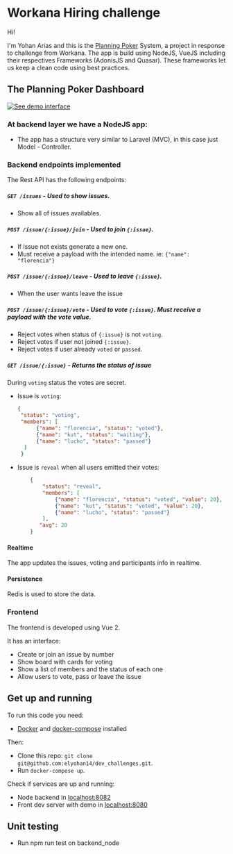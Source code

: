 # Workana Hiring challenge

Hi!

I'm Yohan Arias and this is the [Planning Poker](https://en.wikipedia.org/wiki/Planning_poker) System, a project in response to challenge from Workana.
The app is build using NodeJS, VueJS including their respectives Frameworks (AdonisJS and Quasar).
These frameworks let us keep a clean code using best practices.

## The Planning Poker Dashboard

[![See demo interface](https://user-images.githubusercontent.com/281727/100144788-13509980-2e76-11eb-8ae4-264f94928225.png)](https://codepen.io/emilioastarita/pen/NWRKWwv)

### At backend layer we have a NodeJS app:

- The app has a structure very similar to Laravel (MVC), in this case just Model - Controller.


### Backend endpoints implemented

The Rest API has the following endpoints:

##### `GET /issues` - Used to show issues. 
   - Show all of issues availables.

##### `POST /issue/{:issue}/join` - Used to join `{:issue}`. 
   - If issue not exists generate a new one.
   - Must receive a payload with the intended name. ie: `{"name": "florencia"}`

##### `POST /issue/{:issue}/leave` - Used to leave `{:issue}`. 
   - When the user wants leave the issue
 
##### `POST /issue/{:issue}/vote` - Used to vote `{:issue}`. Must receive a payload with the vote value.
   - Reject votes when status of `{:issue}` is not `voting`. 
   - Reject votes if user not joined `{:issue}`. 
   - Reject votes if user already `voted` or `passed`. 
  
##### `GET /issue/{:issue}` - Returns the status of issue
   During `voting` status the votes are secret.
   - Issue is `voting`: 
        ````json
        {
         "status": "voting", 
         "members": [
              {"name": "florencia", "status": "voted"}, 
              {"name": "kut", "status": "waiting"}, 
              {"name": "lucho", "status": "passed"}
          ]
         }
        ````
   - Issue is `reveal` when all users emitted their votes: 
        ````json
            {
                "status": "reveal", 
                "members": [
                    {"name": "florencia", "status": "voted", "value": 20}, 
                    {"name": "kut", "status": "voted", "value": 20}, 
                    {"name": "lucho", "status": "passed"}
                ],
               "avg": 20
            }
       ````

#### Realtime 

The app updates the issues, voting and participants info in realtime.

#### Persistence

Redis is used to store the data.


### Frontend

The frontend is developed using Vue 2.

It has an interface:

 - Create or join an issue by number
 - Show board with cards for voting 
 - Show a list of members and the status of each one
 - Allow users to vote, pass or leave the issue

## Get up and running

To run this code you need:
  - [Docker](https://www.docker.com/get-started) and [docker-compose](https://docs.docker.com/compose/install/) installed

Then:
  - Clone this repo: `git clone git@github.com:elyohan14/dev_challenges.git`.
  - Run `docker-compose up`.
  
Check if services are up and running:
  - Node backend in [localhost:8082](http://localhost:8082/)
  - Front dev server with demo in [localhost:8080](http://localhost:8080/)


## Unit testing

- Run npm run test on backend_node

